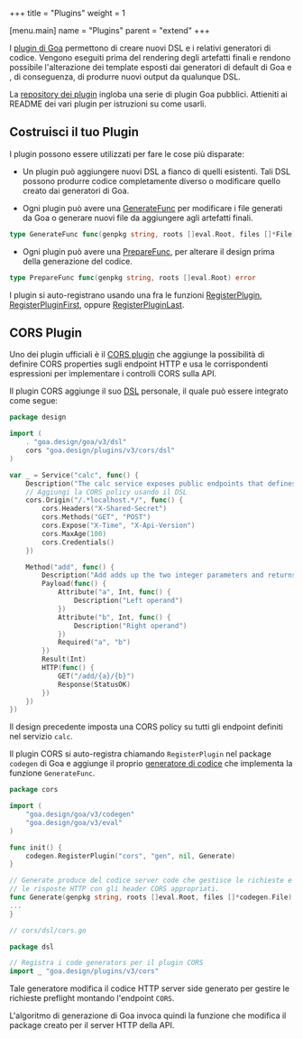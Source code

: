 +++
title = "Plugins"
weight = 1

[menu.main]
name = "Plugins"
parent = "extend"
+++

I [plugin di Goa](https://godoc.org/github.com/goadesign/plugins) permettono di
creare nuovi DSL e i relativi generatori di codice. Vengono eseguiti prima del
rendering degli artefatti finali e rendono possibile l'alterazione dei template
esposti dai generatori di default di Goa e , di conseguenza, di produrre nuovi
output da qualunque DSL.

La [repository dei plugin](https://github.com/goadesign/plugins) ingloba una serie
di plugin Goa pubblici. Attieniti ai README dei vari plugin per istruzioni su come
usarli.

## Costruisci il tuo Plugin

I plugin possono essere utilizzati per fare le cose più disparate:

* Un plugin può aggiungere nuovi DSL a fianco di quelli esistenti. Tali DSL
  possono produrre codice completamente diverso o modificare quello creato 
  dai generatori di Goa.

* Ogni plugin può avere una
  [GenerateFunc](https://godoc.org/goa.design/goa/codegen#GenerateFunc) per modificare
  i file generati da Goa o generare nuovi file da aggiungere agli artefatti finali.

```go
type GenerateFunc func(genpkg string, roots []eval.Root, files []*File) ([]*File, error)
```

* Ogni plugin può avere una
  [PrepareFunc](https://godoc.org/goa.design/goa/codegen#PrepareFunc), per alterare
  il design prima della generazione del codice.

```go
type PrepareFunc func(genpkg string, roots []eval.Root) error
```

I plugin si auto-registrano usando una fra le funzioni
[RegisterPlugin](https://godoc.org/goa.design/goa/codegen#RegisterPlugin),
[RegisterPluginFirst](https://godoc.org/goa.design/goa/codegen#RegisterPluginFirst),
oppure
[RegisterPluginLast](https://godoc.org/goa.design/goa/codegen#RegisterPlugin).

## CORS Plugin

Uno dei plugin ufficiali è il [CORS plugin](https://github.com/goadesign/plugins/tree/v3/cors) 
che aggiunge la possibilità di definire CORS properties sugli endpoint HTTP e usa
le corrispondenti espressioni per implementare i controlli CORS sulla API.

Il plugin CORS aggiunge il suo 
[DSL](https://godoc.org/github.com/goadesign/plugins/cors/dsl)
personale, il quale può essere integrato come segue:

```go
package design

import (
	. "goa.design/goa/v3/dsl"
	cors "goa.design/plugins/v3/cors/dsl"
)

var _ = Service("calc", func() {
	Description("The calc service exposes public endpoints that defines CORS policy.")
	// Aggiungi la CORS policy usando il DSL
	cors.Origin("/.*localhost.*/", func() {
		cors.Headers("X-Shared-Secret")
		cors.Methods("GET", "POST")
		cors.Expose("X-Time", "X-Api-Version")
		cors.MaxAge(100)
		cors.Credentials()
	})

	Method("add", func() {
		Description("Add adds up the two integer parameters and returns the results.")
		Payload(func() {
			Attribute("a", Int, func() {
				Description("Left operand")
			})
			Attribute("b", Int, func() {
				Description("Right operand")
			})
			Required("a", "b")
		})
		Result(Int)
		HTTP(func() {
			GET("/add/{a}/{b}")
			Response(StatusOK)
		})
	})
})
```

Il design precedente imposta una CORS policy su tutti gli endpoint definiti nel
servizio `calc`.

Il plugin CORS si auto-registra chiamando `RegisterPlugin` nel package `codegen` di Goa
e aggiunge il proprio
[generatore di codice](https://godoc.org/github.com/goadesign/plugins/cors#Generate) che
implementa la funzione `GenerateFunc`.

```go
package cors

import (
	"goa.design/goa/v3/codegen"
	"goa.design/goa/v3/eval"
)

func init() {
	codegen.RegisterPlugin("cors", "gen", nil, Generate)
}

// Generate produce del codice server code che gestisce le richieste e le risposte preflight e aggiorna
// le risposte HTTP con gli header CORS appropriati.
func Generate(genpkg string, roots []eval.Root, files []*codegen.File) ([]*codegen.File, error) {
...
}
```
```go
// cors/dsl/cors.go

package dsl

// Registra i code generators per il plugin CORS
import _ "goa.design/plugins/v3/cors"
```

Tale generatore modifica il codice HTTP server side generato per gestire le richieste
preflight montando l'endpoint `CORS`.

L'algoritmo di generazione di Goa invoca quindi la funzione che modifica il package
creato per il server HTTP della API.

